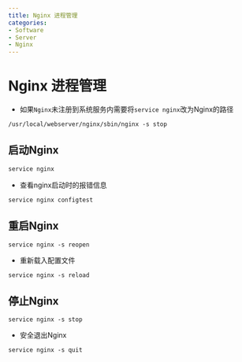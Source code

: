 ```yaml
---
title: Nginx 进程管理
categories:
- Software
- Server
- Nginx
---
```

# Nginx 进程管理

- 如果`Nginx`未注册到系统服务内需要将`service nginx`改为Nginx的路径

```shell
/usr/local/webserver/nginx/sbin/nginx -s stop
```

## 启动Nginx

```bash
service nginx
```

- 查看nginx启动时的报错信息

```shell
service nginx configtest
```

## 重启Nginx

```shell
service nginx -s reopen
```

- 重新载入配置文件

```shell
service nginx -s reload
```

## 停止Nginx

```shell
service nginx -s stop
```

- 安全退出Nginx

```shell
service nginx -s quit
```

